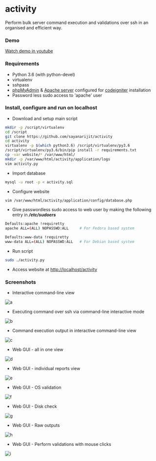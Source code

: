 # activity

Perform bulk server command execution and validations over ssh in an organised and efficient way.

### Demo

[Watch demo in youtube](https://youtu.be/WiU5vcbMvVU)

### Requirements

* Python 3.6 (with python-devel)
* virtualenv
* sshpass
* [phpMyAdmin](https://www.phpmyadmin.net/) & [Apache server](https://httpd.apache.org) configured for [codeigniter](https://codeigniter.com) installation
* Password less sudo access to 'apache' user

### Install, configure and run on localhost

* Download and setup main script

``` bash
mkdir -p /script/virtualenv
cd /script
git clone https://github.com/sayanarijit/activity
cd activity
virtualenv -p $(which python3.6) /script/virtualenv/py3.6
/script/virtualenv/py3.6/bin/pip install -r requirements.txt
cp -var website/* /var/www/html/
mkdir -p /var/www/html/activity/application/logs
vim activity.py
```

* Import database

``` bash
mysql -u root -p < activity.sql
```

* Configure website

``` bash
vim /var/www/html/activity/application/config/database.php
```

* Give passwordless sudo access to web user by making the following entry in ***/etc/sudoers***

``` bash
Defaults:apache !requiretty
apache ALL=(ALL) NOPASSWD:ALL     # For Fedora based system

Defaults:www-data !requiretty
www-data ALL=(ALL) NOPASSWD:ALL   # For Debian based system
```

* Run script

``` bash
sudo ./activity.py
```
* Access website at [http://localhost/activity](http://localhost/activity)

### Screenshots

* Interactive command-line view

![a](https://github.com/sayanarijit/activity/blob/master/screenshots/a.png?raw=true)

* Executing command over ssh via command-line interactive mode

![b](https://github.com/sayanarijit/activity/blob/master/screenshots/b.png?raw=true)

* Command execution output in interactive command-line view

![c](https://github.com/sayanarijit/activity/blob/master/screenshots/c.png?raw=true)

* Web GUI - all in one view

![d](https://github.com/sayanarijit/activity/blob/master/screenshots/d.png?raw=true)

* Web GUI - individual reports view

![e](https://github.com/sayanarijit/activity/blob/master/screenshots/e.png?raw=true)


* Web GUI - OS validation

![f](https://github.com/sayanarijit/activity/blob/master/screenshots/f.png?raw=true)


* Web GUI - Disk check

![g](https://github.com/sayanarijit/activity/blob/master/screenshots/g.png?raw=true)


* Web GUI - Raw outputs

![h](https://github.com/sayanarijit/activity/blob/master/screenshots/h.png?raw=true)


* Web GUI - Perform validations with mouse clicks

![i](https://github.com/sayanarijit/activity/blob/master/screenshots/i.png?raw=true)
